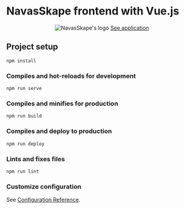 # NavasSkape frontend with Vue.js

<div align="center">
  <img src="https://github.com/felmarlop/riverside/blob/master/src/assets/img/logo.png?raw=true" alt="NavasSkape's logo"/>
  <a href="https://felmarlop.github.io/navasskape/" target="_blank">See application</a>
</div>

## Project setup
```
npm install
```

### Compiles and hot-reloads for development
```
npm run serve
```

### Compiles and minifies for production
```
npm run build
```

### Compiles and deploy to production
```
npm run deploy
```

### Lints and fixes files
```
npm run lint
```

### Customize configuration
See [Configuration Reference](https://cli.vuejs.org/config/).
